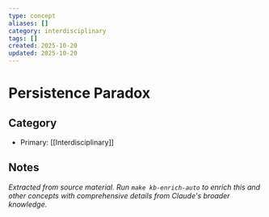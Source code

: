 ```yaml
---
type: concept
aliases: []
category: interdisciplinary
tags: []
created: 2025-10-20
updated: 2025-10-20
---
```


# Persistence Paradox

## Category

- Primary: [[Interdisciplinary]]

## Notes

*Extracted from source material. Run `make kb-enrich-auto` to enrich this and other concepts with comprehensive details from Claude's broader knowledge.*
